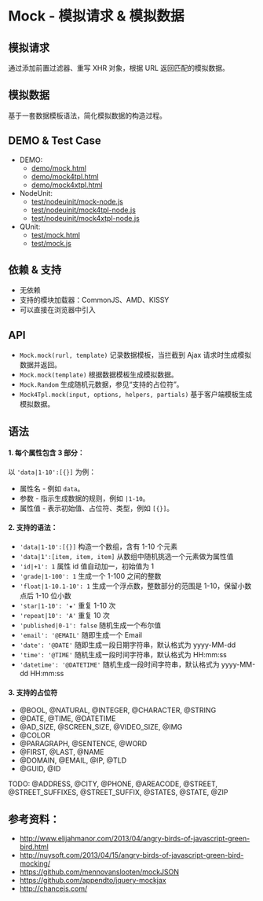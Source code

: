# Mock - 模拟请求 & 模拟数据

## 模拟请求
通过添加前置过滤器、重写 XHR 对象，根据 URL 返回匹配的模拟数据。

## 模拟数据
基于一套数据模板语法，简化模拟数据的构造过程。

## DEMO & Test Case
* DEMO: 
    * [demo/mock.html](demo/mock.html)
    * [demo/mock4tpl.html](demo/mock4tpl.html)
    * [demo/mock4xtpl.html](demo/mock4xtpl.html)
* NodeUnit: 
    * [test/nodeuinit/mock-node.js](test/nodeuinit/mock-node.js)
    * [test/nodeuinit/mock4tpl-node.js](test/nodeuinit/mock4tpl-node.js)
    * [test/nodeuinit/mock4xtpl-node.js](test/nodeuinit/mock4xtpl-node.js)
* QUnit: 
    * [test/mock.html](test/mock.html)
    * [test/mock.js](test/mock.js)

## 依赖 & 支持
* 无依赖
* 支持的模块加载器：CommonJS、AMD、KISSY
* 可以直接在浏览器中引入


## API
* `Mock.mock(rurl, template)` 记录数据模板，当拦截到 Ajax 请求时生成模拟数据并返回。
* `Mock.mock(template)` 根据数据模板生成模拟数据。
* `Mock.Random` 生成随机元数据，参见“支持的占位符”。
* `Mock4Tpl.mock(input, options, helpers, partials)` 基于客户端模板生成模拟数据。


## 语法

#### 1. 每个属性包含 3 部分：

以 `'data|1-10':[{}]` 为例：
* 属性名 - 例如 `data`。
* 参数 - 指示生成数据的规则，例如 `|1-10`。
* 属性值 - 表示初始值、占位符、类型，例如 `[{}]`。

#### 2. 支持的语法：
* `'data|1-10':[{}]` 构造一个数组，含有 1-10 个元素
* `'data|1':[item, item, item]` 从数组中随机挑选一个元素做为属性值
* `'id|+1': 1` 属性 id 值自动加一，初始值为 1
* `'grade|1-100': 1` 生成一个 1-100 之间的整数
* `'float|1-10.1-10': 1` 生成一个浮点数，整数部分的范围是 1-10，保留小数点后 1-10 位小数
* `'star|1-10': '★'` 重复 1-10 次
* `'repeat|10': 'A'` 重复 10 次
* `'published|0-1': false` 随机生成一个布尔值
* `'email': '@EMAIL'` 随即生成一个 Email
* `'date': '@DATE'` 随即生成一段日期字符串，默认格式为 yyyy-MM-dd
* `'time': '@TIME'` 随机生成一段时间字符串，默认格式为 HH:mm:ss
* `'datetime': '@DATETIME'` 随机生成一段时间字符串，默认格式为 yyyy-MM-dd HH:mm:ss

#### 3. 支持的占位符
* @BOOL, @NATURAL, @INTEGER, @CHARACTER, @STRING
* @DATE, @TIME, @DATETIME
* @AD_SIZE, @SCREEN_SIZE, @VIDEO_SIZE, @IMG
* @COLOR
* @PARAGRAPH, @SENTENCE, @WORD
* @FIRST, @LAST, @NAME
* @DOMAIN, @EMAIL, @IP, @TLD
* @GUID, @ID

TODO: @ADDRESS, @CITY, @PHONE, @AREACODE, @STREET, @STREET_SUFFIXES, @STREET_SUFFIX, @STATES, @STATE, @ZIP
    

## 参考资料：
* <http://www.elijahmanor.com/2013/04/angry-birds-of-javascript-green-bird.html>
* <http://nuysoft.com/2013/04/15/angry-birds-of-javascript-green-bird-mocking/>
* <https://github.com/mennovanslooten/mockJSON>
* <https://github.com/appendto/jquery-mockjax>
* <http://chancejs.com/>



